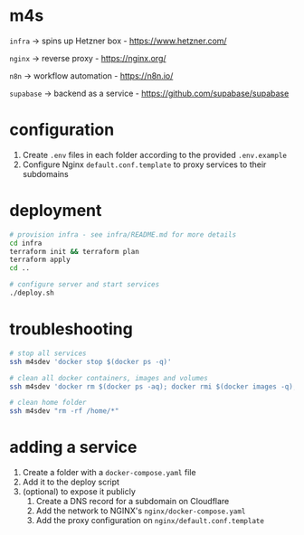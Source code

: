 # m4s

`infra` → spins up Hetzner box - https://www.hetzner.com/

`nginx` → reverse proxy - https://nginx.org/

`n8n` → workflow automation - https://n8n.io/

`supabase` → backend as a service - https://github.com/supabase/supabase


# configuration
1. Create `.env` files in each folder according to the provided `.env.example`
2. Configure Nginx `default.conf.template` to proxy services to their subdomains

# deployment
```sh
# provision infra - see infra/README.md for more details
cd infra
terraform init && terraform plan
terraform apply
cd ..

# configure server and start services
./deploy.sh
```

# troubleshooting
```sh
# stop all services
ssh m4sdev 'docker stop $(docker ps -q)'

# clean all docker containers, images and volumes
ssh m4sdev 'docker rm $(docker ps -aq); docker rmi $(docker images -q); docker volume rm $(docker volume ls -q)'

# clean home folder
ssh m4sdev "rm -rf /home/*"
```

# adding a service
1. Create a folder with a `docker-compose.yaml` file
2. Add it to the deploy script
3. (optional) to expose it publicly
   1. Create a DNS record for a subdomain on Cloudflare
   2. Add the network to NGINX's `nginx/docker-compose.yaml`
   3. Add the proxy configuration on `nginx/default.conf.template`